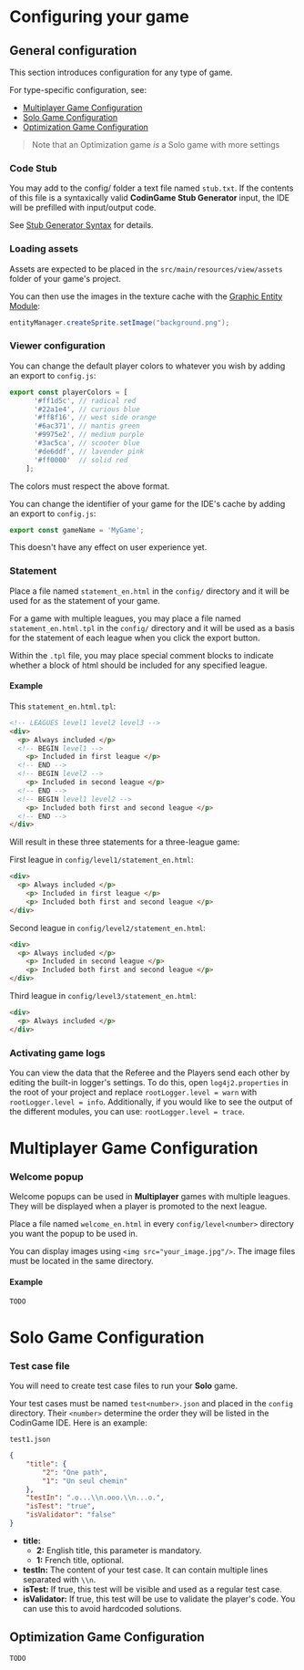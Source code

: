 # Configuring your game

## General configuration

This section introduces configuration for any type of game.

For type-specific configuration, see:
- [Multiplayer Game Configuration](#multiplayer-game-configuration)
- [Solo Game Configuration](#solo-game-configuration)
- [Optimization Game Configuration](#optimization-game-configuration) 
>Note that an Optimization game *is* a Solo game with more settings

### Code Stub

You may add to the config/ folder a text file named `stub.txt`. If the contents of this file is a syntaxically valid **CodinGame Stub Generator** input, the IDE will be prefilled with input/output code.

See [Stub Generator Syntax](https://github.com/CodinGame/codingame-game-engine/blob/master/stubGeneratorSyntax.md) for details.


### Loading assets
Assets are expected to be placed in the `src/main/resources/view/assets` folder of your game's project.

You can then use the images in the texture cache with the [Graphic Entity Module](../modules/entities/):
```java
entityManager.createSprite.setImage("background.png");
```


### Viewer configuration <a name="viewer-configuration"></a>

You can change the default player colors to whatever you wish by adding an export to `config.js`:
```javascript
export const playerColors = [
      '#ff1d5c', // radical red
      '#22a1e4', // curious blue
      '#ff8f16', // west side orange
      '#6ac371', // mantis green
      '#9975e2', // medium purple
      '#3ac5ca', // scooter blue
      '#de6ddf', // lavender pink
      '#ff0000'  // solid red
    ];
```
The colors must respect the above format.

You can change the identifier of your game for the IDE's cache by adding an export to `config.js`:
```javascript
export const gameName = 'MyGame';
```
This doesn't have any effect on user experience yet.


### Statement

Place a file named `statement_en.html` in the `config/` directory and it will be used for as the statement of your game.

For a game with multiple leagues, you may place a file named `statement_en.html.tpl` in the `config/` directory and it will be used as a basis for the statement of each league when you click the export button.

Within the `.tpl` file, you may place special comment blocks to indicate whether a block of html should be included for any specified league.

#### Example

This `statement_en.html.tpl`:
```html
<!-- LEAGUES level1 level2 level3 -->
<div>
  <p> Always included </p>
  <!-- BEGIN level1 -->
    <p> Included in first league </p>
  <!-- END -->
  <!-- BEGIN level2 -->
    <p> Included in second league </p>
  <!-- END -->
  <!-- BEGIN level1 level2 -->
    <p> Included both first and second league </p>
  <!-- END -->
</div>
```

Will result in these three statements for a three-league game:

First league in `config/level1/statement_en.html`:
```html
<div>
  <p> Always included </p>
    <p> Included in first league </p>
    <p> Included both first and second league </p>
</div>
```

Second league in `config/level2/statement_en.html`:
```html
<div>
  <p> Always included </p>
    <p> Included in second league </p>
    <p> Included both first and second league </p>
</div>
```

Third league in `config/level3/statement_en.html`:
```html
<div>
  <p> Always included </p>
</div>
```


### Activating game logs

You can view the data that the Referee and the Players send each other by editing the built-in logger's settings.
To do this, open `log4j2.properties` in the root of your project and replace ```rootLogger.level = warn``` with ```rootLogger.level = info```.
Additionally, if you would like to see the output of the different modules, you can use:
`rootLogger.level = trace`.


# Multiplayer Game Configuration <a name="multiplayer-game-configuration"></a>


### Welcome popup

Welcome popups can be used in **Multiplayer** games with multiple leagues. They will be displayed when a player is promoted to the next league.

Place a file named `welcome_en.html` in every `config/level<number>` directory you want the popup to be used in.

You can display images using `<img src="your_image.jpg"/>`. The image files must be located in the same directory.

#### Example

`TODO`


# Solo Game Configuration <a name="solo-game-configuration"></a>


### Test case file <a name="test-case-file"></a>

You will need to create test case files to run your **Solo** game.

Your test cases must be named `test<number>.json` and placed in the `config` directory. Their `<number>` determine the order they will be listed in the CodinGame IDE. Here is an example:

`test1.json`
```json
{
	"title": {
		"2": "One path",
		"1": "Un seul chemin"
	},
	"testIn": ".o...\\n.ooo.\\n...o.",
	"isTest": "true",
	"isValidator": "false"
}
```
- **title:**
    - **2:** English title, this parameter is mandatory.
    - **1:** French title, optional.
- **testIn:** The content of your test case. It can contain multiple lines separated with `\\n`.
- **isTest:** If true, this test will be visible and used as a regular test case.
- **isValidator:** If true, this test will be use to validate the player's code. You can use this to avoid hardcoded solutions.


## Optimization Game Configuration <a name="optimization-game-configuration"></a>


`TODO`